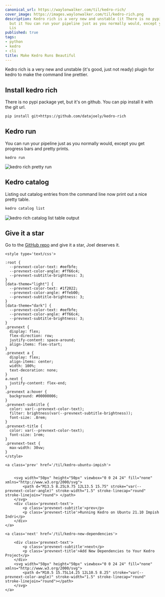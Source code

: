 ```yaml
---
canonical_url: https://waylonwalker.com/til/kedro-rich/
cover_image: https://images.waylonwalker.com/til/kedro-rich.png
description: Kedro rich is a very new and unstable (it There is no pypi package yet,
  but it You can run your pipeline just as you normally would, except you get progress
  Lis
published: true
tags:
- python
- kedro
- cli
title: Make Kedro Runs Beautiful
---
```


Kedro rich is a very new and unstable (it's good, just not ready) plugin for kedro to make the command line prettier.

## Install kedro rich

There is no pypi package yet, but it's on github.  You can pip install it with the git url.

``` bash
pip install git+https://github.com/datajoely/kedro-rich
```

## Kedro run

You can run your pipeline just as you normally would, except you get progress bars and pretty prints.

```
kedro run
```

![kedro rich pretty run](https://images.waylonwalker.com/kedro-rich-run.png)


## Kedro catalog

Listing out catalog entries from the command line now print out a nice pretty table.

``` bash
kedro catalog list
```

![kedro rich catalog list table output](https://images.waylonwalker.com/kedro-rich-catalog-list.png)

## Give it a star

Go to the [GitHub repo](https://github.com/datajoely/kedro-rich) and give it a star, Joel deserves it.
<div class='prevnext'>

    <style type='text/css'>

    :root {
      --prevnext-color-text: #eefbfe;
      --prevnext-color-angle: #ff66c4;
      --prevnext-subtitle-brightness: 3;
    }
    [data-theme="light"] {
      --prevnext-color-text: #1f2022;
      --prevnext-color-angle: #ffeb00;
      --prevnext-subtitle-brightness: 3;
    }
    [data-theme="dark"] {
      --prevnext-color-text: #eefbfe;
      --prevnext-color-angle: #ff66c4;
      --prevnext-subtitle-brightness: 3;
    }
    .prevnext {
      display: flex;
      flex-direction: row;
      justify-content: space-around;
      align-items: flex-start;
    }
    .prevnext a {
      display: flex;
      align-items: center;
      width: 100%;
      text-decoration: none;
    }
    a.next {
      justify-content: flex-end;
    }
    .prevnext a:hover {
      background: #00000006;
    }
    .prevnext-subtitle {
      color: var(--prevnext-color-text);
      filter: brightness(var(--prevnext-subtitle-brightness));
      font-size: .8rem;
    }
    .prevnext-title {
      color: var(--prevnext-color-text);
      font-size: 1rem;
    }
    .prevnext-text {
      max-width: 30vw;
    }
    </style>
    
    <a class='prev' href='/til/kedro-ubuntu-impish'>
    

        <svg width="50px" height="50px" viewbox="0 0 24 24" fill="none" xmlns="http://www.w3.org/2000/svg">
            <path d="M13.5 8.25L9.75 12L13.5 15.75" stroke="var(--prevnext-color-angle)" stroke-width="1.5" stroke-linecap="round" stroke-linejoin="round"> </path>
        </svg>
        <div class='prevnext-text'>
            <p class='prevnext-subtitle'>prev</p>
            <p class='prevnext-title'>Running Kedro on Ubuntu 21.10 Impish Indri</p>
        </div>
    </a>
    
    <a class='next' href='/til/kedro-new-dependencies'>
    
        <div class='prevnext-text'>
            <p class='prevnext-subtitle'>next</p>
            <p class='prevnext-title'>Add New Dependencies to Your Kedro Project</p>
        </div>
        <svg width="50px" height="50px" viewbox="0 0 24 24" fill="none" xmlns="http://www.w3.org/2000/svg">
            <path d="M10.5 15.75L14.25 12L10.5 8.25" stroke="var(--prevnext-color-angle)" stroke-width="1.5" stroke-linecap="round" stroke-linejoin="round"></path>
        </svg>
    </a>
  </div>